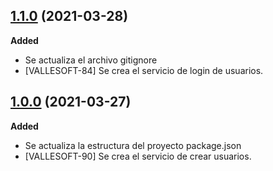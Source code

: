 ## [1.1.0](https://github.com/TEAMVALLESOFT/Back_Inventory/pull/6) (2021-03-28)
**Added**
- Se actualiza el archivo gitignore
- [VALLESOFT-84] Se crea el servicio de login de usuarios. 

## [1.0.0](https://github.com/TEAMVALLESOFT/Back_Inventory/pull/4) (2021-03-27)
**Added**
- Se actualiza la estructura del proyecto package.json 
- [VALLESOFT-90] Se crea el servicio de crear usuarios. 
